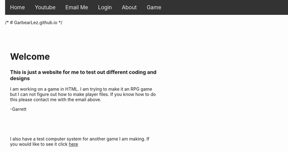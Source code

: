 /* # GarbearLez.github.io */
<head>
  <title>GarbearLez - Home</title>
  <link rel="shortcut icon" href="/favicon.ico" type="image/x-icon" height="32" width="32">
  <link rel="stylesheet" type="text/css" href="/home.css" title="home">
  <style>
body {margin:0;}
.navbar {
  overflow: hidden;
  background-color: #333;
  position: fixed;
  top: 0;
  width: 100%;
}
.navbar a {
  float: left;
  display: block;
  color: #f2f2f2;
  text-align: center;
  padding: 14px 16px;
  text-decoration: none;
  font-size: 17px;
}
.main {
  padding: 16px;
  margin-top: 30px;
  height: 1500px; /* Used in this example to enable scrolling */
}
</style>
</head>
<body>
  <div class="navbar">
  <a href="/home.html">Home</a>
  <a href="https://youtube.com/garbear_lez">Youtube</a>
  <a href="mailto:garbearlez@gmail.com">Email Me</a>
  <a href="/login.html">Login</a>
  <a href="#about">About</a>
  <a href="/game.html">Game</a>
</div>
  <div class="main">
  <h1>Welcome</h1>
    <h3>This is just a website for me to test out different coding and designs</h3>
    <p>I am working on a game in HTML. I am trying to make it an RPG game but I can not figure out how to make player files. If you know how to do this please contact me with the email above.</p>
    <p>-Garrett</p>
    <br>
    <br>
    <br>
    <p>I also have a test computer system for another game I am making. If you would like to see it click <a href="/testcomputer/home.html">here</a></p>
    
  </div>
</body>
